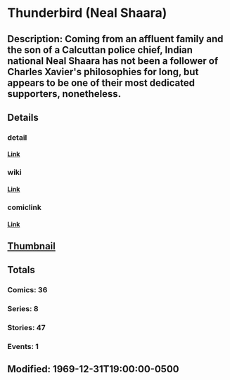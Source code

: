 # Thunderbird (Neal Shaara)
## Description: Coming from an affluent family and the son of a Calcuttan police chief, Indian national Neal Shaara has not been a follower of Charles Xavier's philosophies for long, but appears to be one of their most dedicated supporters, nonetheless.
## Details
### detail
#### [Link](http://marvel.com/characters/2364/thunderbird?utm_campaign=apiRef&utm_source=225578a89fc76f3d20fbffda5d17a88d)
### wiki
#### [Link](http://marvel.com/universe/Thunderbird_%28Neal_Shaara%29?utm_campaign=apiRef&utm_source=225578a89fc76f3d20fbffda5d17a88d)
### comiclink
#### [Link](http://marvel.com/comics/characters/1009667/thunderbird_neal_shaara?utm_campaign=apiRef&utm_source=225578a89fc76f3d20fbffda5d17a88d)
## [Thumbnail](http://i.annihil.us/u/prod/marvel/i/mg/b/c0/4c003aa0d9cf9.jpg)
## Totals
### Comics: 36
### Series: 8
### Stories: 47
### Events: 1
## Modified: 1969-12-31T19:00:00-0500
